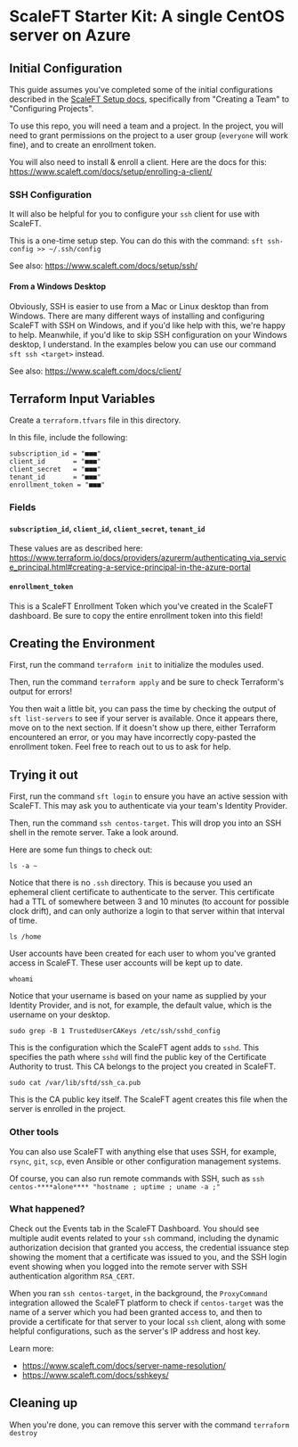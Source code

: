 # ScaleFT Starter Kit: A single CentOS server on Azure

## Initial Configuration

This guide assumes you've completed some of the initial configurations described in the [ScaleFT Setup docs](https://www.scaleft.com/docs/), specifically from "Creating a Team" to "Configuring Projects". 

To use this repo, you will need a team and a project. In the project, you will need to grant permissions on the project to a user group (`everyone` will work fine), and to create an enrollment token.

You will also need to install & enroll a client. Here are the docs for this: https://www.scaleft.com/docs/setup/enrolling-a-client/

### SSH Configuration

It will also be helpful for you to configure your `ssh` client for use with ScaleFT.

This is a one-time setup step. You can do this with the command: `sft ssh-config >> ~/.ssh/config`

See also: https://www.scaleft.com/docs/setup/ssh/

#### From a Windows Desktop

Obviously, SSH is easier to use from a Mac or Linux desktop than from Windows. There are many different ways of installing and configuring ScaleFT with SSH on Windows, and if you'd like help with this, we're happy to help. Meanwhile, if you'd like to skip SSH configuration on your Windows desktop, I understand. In the examples below you can use our command `sft ssh <target>` instead.

See also: https://www.scaleft.com/docs/client/

## Terraform Input Variables

Create a `terraform.tfvars` file in this directory. 

In this file, include the following:
```
subscription_id = "■■■"
client_id       = "■■■"
client_secret   = "■■■"
tenant_id       = "■■■"
enrollment_token = "■■■"
```

### Fields

#### `subscription_id`, `client_id`, `client_secret`, `tenant_id`

These values are as described here: https://www.terraform.io/docs/providers/azurerm/authenticating_via_service_principal.html#creating-a-service-principal-in-the-azure-portal

#### `enrollment_token`

This is a ScaleFT Enrollment Token which you've created in the ScaleFT dashboard. Be sure to copy the entire enrollment token into this field!

## Creating the Environment

First, run the command `terraform init` to initialize the modules used.

Then, run the command `terraform apply` and be sure to check Terraform's output for errors!

You then wait a little bit, you can pass the time by checking the output of `sft list-servers` to see if your server is available. Once it appears there, move on to the next section. If it doesn't show up there, either Terraform encountered an error, or you may have incorrectly copy-pasted the enrollment token. Feel free to reach out to us to ask for help.

## Trying it out

First, run the command `sft login` to ensure you have an active session with ScaleFT. This may ask you to authenticate via your team's Identity Provider.

Then, run the command `ssh centos-target`. This will drop you into an SSH shell in the remote server. Take a look around. 

Here are some fun things to check out:

```
ls -a ~ 
```

Notice that there is no `.ssh` directory. This is because you used an ephemeral client certificate to authenticate to the server. This certificate had a TTL of somewhere between 3 and 10 minutes (to account for possible clock drift), and can only authorize a login to that server within that interval of time.

```
ls /home
```

User accounts have been created for each user to whom you've granted access in ScaleFT. These user accounts will be kept up to date.

```
whoami
```

Notice that your username is based on your name as supplied by your Identity Provider, and is not, for example, the default value, which is the username on your desktop.

```
sudo grep -B 1 TrustedUserCAKeys /etc/ssh/sshd_config
```

This is the configuration which the ScaleFT agent adds to `sshd`. This specifies the path where `sshd` will find the public key of the Certificate Authority to trust. This CA belongs to the project you created in ScaleFT.

```
sudo cat /var/lib/sftd/ssh_ca.pub
```

This is the CA public key itself. The ScaleFT agent creates this file when the server is enrolled in the project.

### Other tools

You can also use ScaleFT with anything else that uses SSH, for example, `rsync`, `git`, `scp`, even Ansible or other configuration management systems.

Of course, you can also run remote commands with SSH, such as `ssh centos-****alone**** "hostname ; uptime ; uname -a ;"`

### What happened?

Check out the Events tab in the ScaleFT Dashboard. You should see multiple audit events related to your `ssh` command, including the dynamic authorization decision that granted you access, the credential issuance step showing the moment that a certificate was issued to you, and the SSH login event showing when you logged into the remote server with SSH authentication algorithm `RSA_CERT`.

When you ran `ssh centos-target`, in the background, the `ProxyCommand` integration allowed the ScaleFT platform to check if `centos-target` was the name of a server which you had been granted access to, and then to provide a certificate for that server to your local `ssh` client, along with some helpful configurations, such as the server's IP address and host key.

Learn more: 

* https://www.scaleft.com/docs/server-name-resolution/
* https://www.scaleft.com/docs/sshkeys/

## Cleaning up

When you're done, you can remove this server with the command `terraform destroy`
